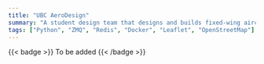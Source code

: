 ```yaml
---
title: "UBC AeroDesign"
summary: "A student design team that designs and builds fixed-wing aircraft to compete in the annual SAE Aero Design competition."
tags: ["Python", "ZMQ", "Redis", "Docker", "Leaflet", "OpenStreetMap"]
---
```


{{< badge >}}
To be added
{{< /badge >}}